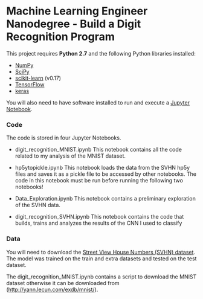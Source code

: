 # Machine Learning Engineer Nanodegree - Build a Digit Recognition Program

This project requires **Python 2.7** and the following Python libraries installed:

- [NumPy](http://www.numpy.org/)
- [SciPy](https://www.scipy.org/)
- [scikit-learn](http://scikit-learn.org/0.17/install.html) (v0.17)
- [TensorFlow](http://tensorflow.org)
- [keras](https://keras.io/#installation)

You will also need to have software installed to run and execute a [Jupyter Notebook](http://ipython.org/notebook.html).

### Code
The code is stored in four Jupyter Notebooks.
- digit_recognition_MNIST.ipynb
This notebook contains all the code related to my analysis of the MNIST dataset.

- hp5ytopickle.ipynb
This notebook loads the data from the SVHN hp5y files and saves it as a pickle file to be accessed by other notebooks. The code in this notebook must be run before running the following two notebooks!

- Data_Exploration.ipynb
This notebook contains a preliminary exploration of the SVHN data.

- digit_recognition_SVHN.ipynb
This notebook contains the code that builds, trains and analyzes the results of the CNN I used to classify 

### Data
You will need to download the [Street View House Numbers (SVHN) dataset](http://ufldl.stanford.edu/housenumbers/).  The model was trained on the train and extra datasets and tested on the test dataset.

The digit_recognition_MNIST.ipynb contains a script to download the MNIST dataset otherwise it can be downloaded from (http://yann.lecun.com/exdb/mnist/).
